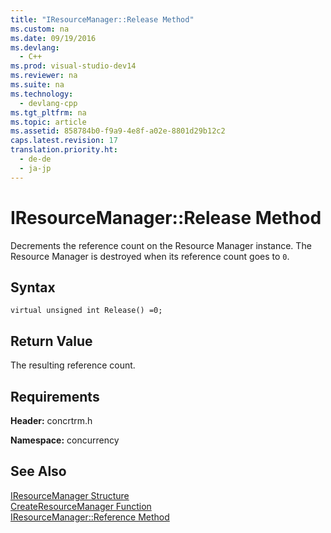 ```yaml
---
title: "IResourceManager::Release Method"
ms.custom: na
ms.date: 09/19/2016
ms.devlang: 
  - C++
ms.prod: visual-studio-dev14
ms.reviewer: na
ms.suite: na
ms.technology: 
  - devlang-cpp
ms.tgt_pltfrm: na
ms.topic: article
ms.assetid: 858784b0-f9a9-4e8f-a02e-8801d29b12c2
caps.latest.revision: 17
translation.priority.ht: 
  - de-de
  - ja-jp
---
```

# IResourceManager::Release Method
Decrements the reference count on the Resource Manager instance. The Resource Manager is destroyed when its reference count goes to `0`.  
  
## Syntax  
  
```  
virtual unsigned int Release() =0;  
```  
  
## Return Value  
 The resulting reference count.  
  
## Requirements  
 **Header:** concrtrm.h  
  
 **Namespace:** concurrency  
  
## See Also  
 [IResourceManager Structure](../vs140/IResourceManager-Structure.md)   
 [CreateResourceManager Function](../vs140/CreateResourceManager-Function.md)   
 [IResourceManager::Reference Method](../vs140/IResourceManager--Reference-Method.md)